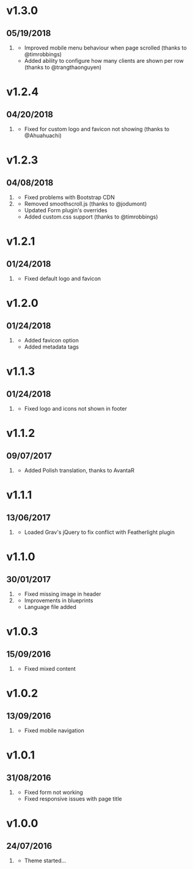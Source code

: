 # v1.3.0
## 05/19/2018

1. [](#improved)
    * Improved mobile menu behaviour when page scrolled (thanks to @timrobbings)
    * Added ability to configure how many clients are shown per row (thanks to @trangthaonguyen)

# v1.2.4
## 04/20/2018

1. [](#bugfix)
    * Fixed for custom logo and favicon not showing (thanks to @Ahuahuachi)


# v1.2.3
## 04/08/2018

1. [](#bugfix)
    * Fixed problems with Bootstrap CDN
1. [](#improved)
    * Removed smoothscroll.js (thanks to @jodumont)
    * Updated Form plugin's overrides
    * Added custom.css support (thanks to @timrobbings)


# v1.2.1
## 01/24/2018

1. [](#bugfix)
    * Fixed default logo and favicon


# v1.2.0
## 01/24/2018

1. [](#improved)
    * Added favicon option
    * Added metadata tags


# v1.1.3
## 01/24/2018

1. [](#bugfix)
    * Fixed logo and icons not shown in footer


# v1.1.2
## 09/07/2017

1. [](#improved)
    * Added Polish translation, thanks to AvantaR


# v1.1.1
## 13/06/2017

1. [](#improved)
    * Loaded Grav's jQuery to fix conflict with Featherlight plugin


# v1.1.0
## 30/01/2017

1. [](#bugfix)
    * Fixed missing image in header
1. [](#improved)
    * Improvements in blueprints
    * Language file added

# v1.0.3
## 15/09/2016

1. [](#bugfix)
    * Fixed mixed content

# v1.0.2
## 13/09/2016

1. [](#bugfix)
    * Fixed mobile navigation

# v1.0.1
## 31/08/2016

1. [](#bugfix)
    * Fixed form not working
    * Fixed responsive issues with page title

# v1.0.0
## 24/07/2016

1. [](#new)
    * Theme started...
